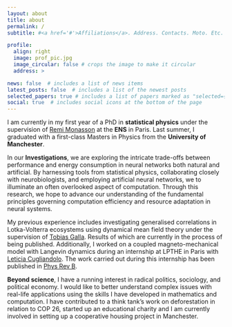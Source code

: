 ```yaml
---
layout: about
title: about
permalink: /
subtitle: #<a href='#'>Affiliations</a>. Address. Contacts. Moto. Etc.

profile:
  align: right
  image: prof_pic.jpg
  image_circular: false # crops the image to make it circular
  address: >

news: false  # includes a list of news items
latest_posts: false  # includes a list of the newest posts
selected_papers: true # includes a list of papers marked as "selected={true}"
social: true  # includes social icons at the bottom of the page
---
```


I am currently in my first year of a PhD in **statistical physics** under the supervision of [Remi Monasson](http://www.phys.ens.fr/~monasson/) at the **ENS** in Paris. Last summer, I graduated with a first-class Masters in Physics from the **University of Manchester**.

In our **Investigations**, we are exploring the intricate trade-offs between performance and energy consumption in neural networks both natural and artificial. By harnessing tools from statistical physics, collaborating closely with neurobiologists, and employing artificial neural networks, we to illuminate an often overlooked aspect of computation.
Through this research, we hope to advance our understanding of the fundamental principles governing computation efficiency and resource adaptation in neural systems.

My previous experience includes investigating generalised correlations in Lotka-Volterra ecosystems using dynamical mean field theory under the supervision of [Tobias Galla](https://sites.google.com/view/tobiasgalla/). Results of which are currently in the process of being published.
Additionally, I worked on a coupled magneto-mechanical model with Langevin dynamics during an internship at LPTHE in Paris with [Leticia Cugliandolo](https://www.lpthe.jussieu.fr/~leticia/). The work carried out during this internship has been published in [Phys Rev B](https://journals.aps.org/prb/abstract/10.1103/PhysRevB.108.134417).

**Beyond science**, I have a running interest in radical politics, sociology, and political economy. I would like  to better understand complex issues with real-life applications using the skills I have developed in mathematics and computation. I have contributed to a think tank’s work on deforestation in relation to COP 26, started up an educational charity and I am currently involved in setting up a cooperative housing project in Manchester.
